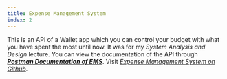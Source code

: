 ```yaml
---
title: Expense Management System
index: 2
---
```


This is an API of a Wallet app which you can control your budget with what you have spent the most until now. It was for my _System Analysis and Design_ lecture.
You can view the documentation of the API through [**_Postman Documentation of EMS_**](https://documenter.getpostman.com/view/19777122/UyxjEkai). Visit [_Expense Management System on Github_](https://github.com/anilkarasah/ExpenseManagementSystem).
